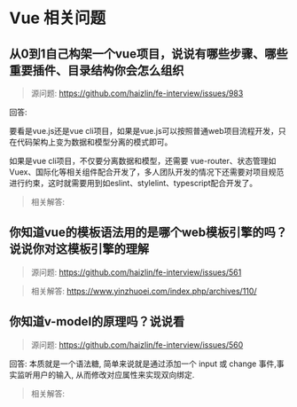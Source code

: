 # Vue 相关问题

## 从0到1自己构架一个vue项目，说说有哪些步骤、哪些重要插件、目录结构你会怎么组织

> 源问题: https://github.com/haizlin/fe-interview/issues/983

回答:   

要看是vue.js还是vue cli项目，如果是vue.js可以按照普通web项目流程开发，只在代码架构上变为数据和模型分离的模式即可。  

如果是vue cli项目，不仅要分离数据和模型，还需要 vue-router、状态管理如 Vuex、国际化等相关组件配合开发了，多人团队开发的情况下还需要对项目规范进行约束，这时就需要用到如eslint、stylelint、typescript配合开发了。

> 相关解答:

## 你知道vue的模板语法用的是哪个web模板引擎的吗？说说你对这模板引擎的理解

> 源问题: https://github.com/haizlin/fe-interview/issues/561

> 相关解答: https://www.yinzhuoei.com/index.php/archives/110/

## 你知道v-model的原理吗？说说看

> 源问题: https://github.com/haizlin/fe-interview/issues/560

回答: 本质就是一个语法糖, 简单来说就是通过添加一个 input 或 change 事件,事实监听用户的输入, 从而修改对应属性来实现双向绑定.

> 相关解答: 